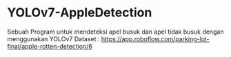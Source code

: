 # YOLOv7-AppleDetection
Sebuah Program untuk mendeteksi apel busuk dan apel tidak busuk dengan menggunakan YOLOv7 
Dataset : https://app.roboflow.com/parking-lot-final/apple-rotten-detection/6

